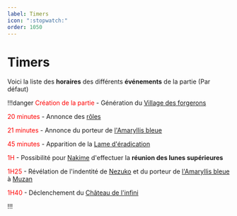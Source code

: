 ```yaml
---
label: Timers
icon: ":stopwatch:"
order: 1050
---
```


# Timers


Voici la liste des **horaires** des différents **événements** de la partie (Par défaut)

!!!danger
<d style="color:red;"> Création de la partie </d> - Génération du [Village des forgerons](./village)

<d style="color:red;"> 20 minutes </d> - Annonce des [rôles](../roles)

<d style="color:red;"> 21 minutes </d> - Annonce du porteur de [l'Amaryllis bleue](./ab)

<d style="color:red;"> 45 minutes </d> - Apparition de la [Lame d'éradication](./eradication)

<d style="color:red;"> 1H </d> - Possibilité pour [Nakime](../roles/demon/nakime) d'effectuer la **réunion des lunes supérieures**

<d style="color:red;"> 1H25 </d> - Révélation de l'indentité de [Nezuko](../roles/slayer/nezuko) et du porteur de [l'Amaryllis bleue](./ab) à [Muzan](../roles/demon/muzan)

<d style="color:red;"> 1H40 </d> - Déclenchement du [Château de l'infini](./cdi)

!!!
